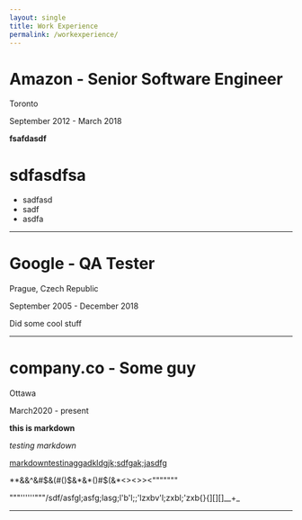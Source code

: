 ```yaml
---
layout: single
title: Work Experience
permalink: /workexperience/
---
```



# Amazon - Senior Software Engineer


Toronto


September 2012 - March 2018


**fsafdasdf**

# sdfasdfsa
* sadfasd
* sadf
* asdfa


---
# Google - QA Tester


Prague, Czech Republic


September 2005 - December 2018


Did some cool stuff

---
# company.co - Some guy


Ottawa


March2020 - present


**this is markdown**



*testing markdown*



<u>markdowntestinaggadkldgjk;sdfgak;jasdfg</u>



\*\*&&^\&#$&(#()$&\*&\*()#$(&\*\<>\<>>\<"""""""










"""''''''"""/sdf/asfgl;asfg;lasg;l'b'l;;'lzxbv'l;zxbl;'zxb{}{]\[]\[]\_\_+\_

---


